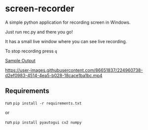 # screen-recorder
A simple python application for recording screen in Windows.

Just run rec.py and there you go!

It has a small live window where you can see live recording.

To stop recording press `q`

[Sample Output](https://github.com/utkarshnautiyal/screen-recorder/blob/09434a9814c614c606c4b183545055a23cb58c48/preview.mp4?raw=true)

https://user-images.githubusercontent.com/86651837/224960738-d2ef0983-4514-4ea5-b028-18cace1ba1bc.mp4




## Requirements 

run  `pip install -r requirements.txt` 

or

run  `pip install pyautogui cv2 numpy` 
